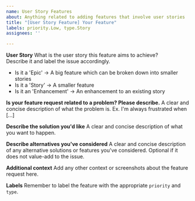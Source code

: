 ```yaml
---
name: User Story Features
about: Anything related to adding features that involve user stories
title: "[User Story Feature] Your Feature"
labels: priority.Low, type.Story
assignees: ''

---
```


**User Story**
What is the user story this feature aims to achieve?  
Describe it and label the issue accordingly.  
- Is it a 'Epic' -> A big feature which can be broken down into smaller stories
- Is it a 'Story' -> A smaller feature
- Is it an 'Enhancement' -> An enhancement to an existing story

**Is your feature request related to a problem? Please describe.**
A clear and concise description of what the problem is. Ex. I'm always frustrated when [...]

**Describe the solution you'd like**
A clear and concise description of what you want to happen.

**Describe alternatives you've considered**
A clear and concise description of any alternative solutions or features you've considered.  Optional if it does not value-add to the issue.  

**Additional context**
Add any other context or screenshots about the feature request here.

**Labels**
Remember to label the feature with the appropriate `priority` and `type`.
